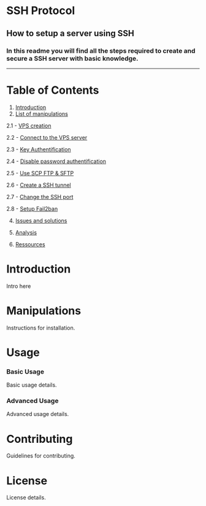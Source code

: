 # **SSH Protocol**
## How to setup a server using SSH
### In this readme you will find all the steps required to create and secure a SSH server with basic knowledge.
- - - 
# Table of Contents
1. [Introduction](#introduction)
2. [List of manipulations](#manipulations)

2.1   - [VPS creation](#vps)

2.2   - [Connect to the VPS server](#connecttovps)

2.3   - [Key Authentification](#keyauth)

2.4   - [Disable password authentification](#disablepasswordauth)

2.5   - [Use SCP FTP & SFTP](#usescpftpandsftp)

2.6   - [Create a SSH tunnel](#createsshtunnel)

2.7   - [Change the SSH port](#changesshport)

2.8   - [Setup Fail2ban](#setupfail2ban)

4. [Issues and solutions](#issuesandsolutions)

5. [Analysis](#analysis)

6. [Ressources](#ressources)

# Introduction
Intro here

# Manipulations
Instructions for installation.

# Usage
### Basic Usage
Basic usage details.

### Advanced Usage
Advanced usage details.

# Contributing
Guidelines for contributing.

# License
License details.



